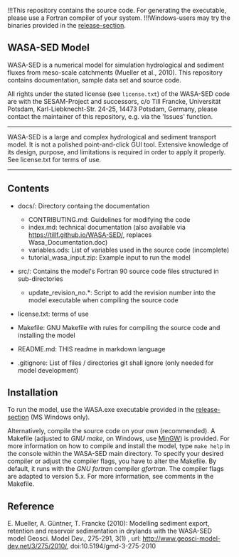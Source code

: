 !!!This repository contains the source code. For generating the executable, please use a Fortran compiler of your system.
!!!Windows-users may try the binaries provided in the [release-section](https://github.com/TillF/WASA-SED/releases).


WASA-SED Model
--------------
WASA-SED is a numerical model for simulation hydrological and sediment fluxes from meso-scale catchments (Mueller et al., 2010).
This repository contains documentation, sample data set and source code.

All rights under the stated license (see ```license.txt```) of the WASA-SED code are with the SESAM-Project and successors, c/o Till Francke, Universität Potsdam, Karl-Liebknecht-Str. 24-25, 14473 Potsdam, Germany, please contact the maintainer of this repository, e.g. via the 'Issues' function.

******************************
WASA-SED is a large and complex hydrological and sediment transport model. It is not a polished point-and-click GUI tool. Extensive knowledge of its design, purpose, and limitations is required in order to apply it properly. See license.txt for terms of use.
******************************

Contents
--------
* docs/: Directory containg the documentation
  * CONTRIBUTING.md: Guidelines for modifying the code
  * index.md: technical documentation (also available via https://tillf.github.io/WASA-SED/, replaces Wasa_Documentation.doc)
  * variables.ods: List of variables used in the source code (incomplete)
  * tutorial_wasa_input.zip: Example input to run the model

* src/: Contains the model's Fortran 90 source code files structured in sub-directories
  * update_revision_no.\*: Script to add the revision number into the model executable when compiling the source code
  
* license.txt: terms of use

* Makefile: GNU Makefile with rules for compiling the source code and installing the model

* README.md: THIS readme in markdown language

* .gitignore: List of files / directories git shall ignore (only needed for model development)


Installation
--------
To run the model, use the WASA.exe executable provided in the [release-section](https://github.com/TillF/WASA-SED/releases) (MS Windows only).

Alternatively, compile the source code on your own (recommended). A Makefile (adjusted to _GNU make_, on Windows, use [MinGW](http://mingw.org/)) is provided. For more information on how to compile and install the model, type `make help` in the console within the WASA-SED main directory. 
To specify your desired compiler or adjust the compiler flags, you have to alter the Makefile. By default, it runs with the _GNU fortran_ compiler _gfortran_. The compiler flags are adapted to version 5.x. For more information, see comments in the Makefile.

Reference
---------

E. Mueller, A. Güntner, T. Francke (2010): Modelling sediment export, retention and reservoir sedimentation in drylands with the WASA-SED model Geosci. Model Dev., 275-291, 3(1) , url: http://www.geosci-model-dev.net/3/275/2010/, doi:10.5194/gmd-3-275-2010

